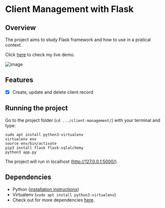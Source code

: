 # Client Management with Flask

## Overview
The project aims to study Flask framework and how to use in a pratical context.

Click [here](https://eduhbg-client-management.herokuapp.com/) to check my live demo.

![image](https://user-images.githubusercontent.com/58524485/151796733-8eaafb6c-3ec4-44ab-9ef3-c5a72b8c6fb3.png)


## Features
- [x] Create, update and delete client record

## Running the project
Go to the project folder (`cd .../client-management/`) with your terminal and type:
```
sudo apt install python3-virtualenv
virtualenv env
source env/bin/activate
pip3 install flask flask-sqlalchemy
python3 app.py
```

The project will run in localhost (http://127.0.0.1:5000/).

## Dependencies
- Python ([installation instructions](https://www.python.org/downloads))
- Virtualenv (`sudo apt install python3-virtualenv`)
- Check out for more dependencies [here](https://github.com/eduhbg/client-management/blob/main/requirements.txt).
